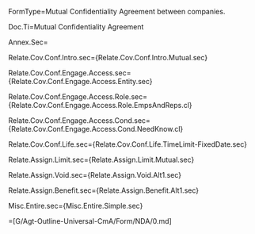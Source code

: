 FormType=Mutual Confidentiality Agreement between companies.  

Doc.Ti=Mutual Confidentiality Agreement

Annex.Sec=</i>

Relate.Cov.Conf.Intro.sec={Relate.Cov.Conf.Intro.Mutual.sec}

Relate.Cov.Conf.Engage.Access.sec={Relate.Cov.Conf.Engage.Access.Entity.sec}

Relate.Cov.Conf.Engage.Access.Role.sec={Relate.Cov.Conf.Engage.Access.Role.EmpsAndReps.cl}

Relate.Cov.Conf.Engage.Access.Cond.sec={Relate.Cov.Conf.Engage.Access.Cond.NeedKnow.cl}

Relate.Cov.Conf.Life.sec={Relate.Cov.Conf.Life.TimeLimit-FixedDate.sec}

Relate.Assign.Limit.sec={Relate.Assign.Limit.Mutual.sec}

Relate.Assign.Void.sec={Relate.Assign.Void.Alt1.sec}

Relate.Assign.Benefit.sec={Relate.Assign.Benefit.Alt1.sec}

Misc.Entire.sec={Misc.Entire.Simple.sec}

=[G/Agt-Outline-Universal-CmA/Form/NDA/0.md]
